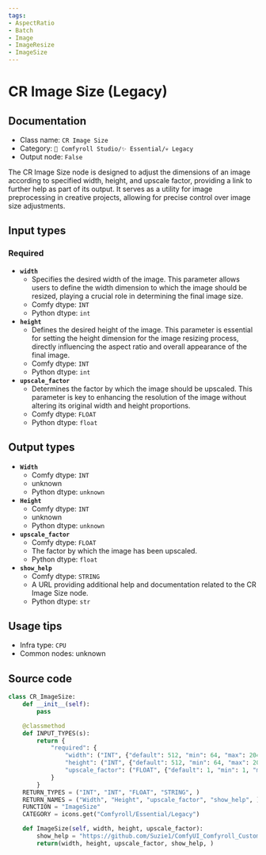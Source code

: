```yaml
---
tags:
- AspectRatio
- Batch
- Image
- ImageResize
- ImageSize
---
```


# CR Image Size (Legacy)
## Documentation
- Class name: `CR Image Size`
- Category: `🧩 Comfyroll Studio/✨ Essential/💀 Legacy`
- Output node: `False`

The CR Image Size node is designed to adjust the dimensions of an image according to specified width, height, and upscale factor, providing a link to further help as part of its output. It serves as a utility for image preprocessing in creative projects, allowing for precise control over image size adjustments.
## Input types
### Required
- **`width`**
    - Specifies the desired width of the image. This parameter allows users to define the width dimension to which the image should be resized, playing a crucial role in determining the final image size.
    - Comfy dtype: `INT`
    - Python dtype: `int`
- **`height`**
    - Defines the desired height of the image. This parameter is essential for setting the height dimension for the image resizing process, directly influencing the aspect ratio and overall appearance of the final image.
    - Comfy dtype: `INT`
    - Python dtype: `int`
- **`upscale_factor`**
    - Determines the factor by which the image should be upscaled. This parameter is key to enhancing the resolution of the image without altering its original width and height proportions.
    - Comfy dtype: `FLOAT`
    - Python dtype: `float`
## Output types
- **`Width`**
    - Comfy dtype: `INT`
    - unknown
    - Python dtype: `unknown`
- **`Height`**
    - Comfy dtype: `INT`
    - unknown
    - Python dtype: `unknown`
- **`upscale_factor`**
    - Comfy dtype: `FLOAT`
    - The factor by which the image has been upscaled.
    - Python dtype: `float`
- **`show_help`**
    - Comfy dtype: `STRING`
    - A URL providing additional help and documentation related to the CR Image Size node.
    - Python dtype: `str`
## Usage tips
- Infra type: `CPU`
- Common nodes: unknown


## Source code
```python
class CR_ImageSize:
    def __init__(self):
        pass

    @classmethod
    def INPUT_TYPES(s):
        return {
            "required": {
                "width": ("INT", {"default": 512, "min": 64, "max": 2048}),
                "height": ("INT", {"default": 512, "min": 64, "max": 2048}),
                "upscale_factor": ("FLOAT", {"default": 1, "min": 1, "max": 2000})
            }
        }
    RETURN_TYPES = ("INT", "INT", "FLOAT", "STRING", )
    RETURN_NAMES = ("Width", "Height", "upscale_factor", "show_help", )
    FUNCTION = "ImageSize"
    CATEGORY = icons.get("Comfyroll/Essential/Legacy")

    def ImageSize(self, width, height, upscale_factor):
        show_help = "https://github.com/Suzie1/ComfyUI_Comfyroll_CustomNodes/wiki/Legacy-Nodes#cr-image-size"
        return(width, height, upscale_factor, show_help, )

```
